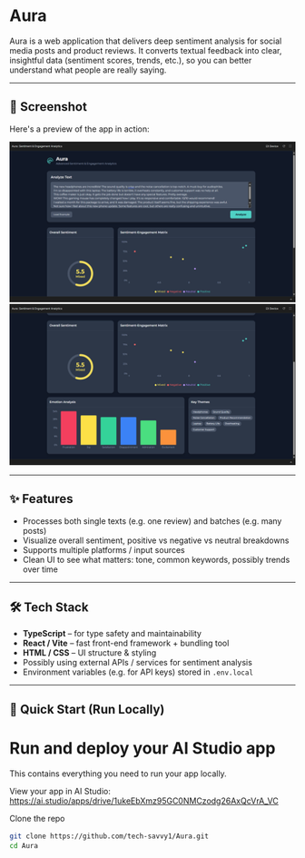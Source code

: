 # Aura

Aura is a web application that delivers deep sentiment analysis for social media posts and product reviews. It converts textual feedback into clear, insightful data (sentiment scores, trends, etc.), so you can better understand what people are really saying.

---

## 📸 Screenshot

Here's a preview of the app in action:

![Aura Web App Screenshot](Aura-Screenshot1.png)
![Working of the App](Aura-Screenshot2.png)

---

## ✨ Features

- Processes both single texts (e.g. one review) and batches (e.g. many posts)  
- Visualize overall sentiment, positive vs negative vs neutral breakdowns  
- Supports multiple platforms / input sources  
- Clean UI to see what matters: tone, common keywords, possibly trends over time  

---

## 🛠️ Tech Stack

- **TypeScript** – for type safety and maintainability  
- **React / Vite** – fast front-end framework + bundling tool  
- **HTML / CSS** – UI structure & styling  
- Possibly using external APIs / services for sentiment analysis  
- Environment variables (e.g. for API keys) stored in `.env.local`  

---

## 🚀 Quick Start (Run Locally)

# Run and deploy your AI Studio app

This contains everything you need to run your app locally.

View your app in AI Studio: https://ai.studio/apps/drive/1ukeEbXmz95GC0NMCzodg26AxQcVrA_VC

Clone the repo  
   ```bash
   git clone https://github.com/tech-savvy1/Aura.git
   cd Aura
